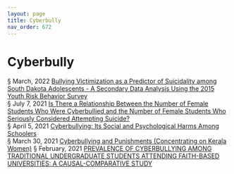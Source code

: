 ```yaml
---
layout: page
title: Cyberbully 
nav_order: 672 
---
```


# Cyberbully
§ March, 2022 [Bullying Victimization as a Predictor of Suicidality among South Dakota Adolescents - A Secondary Data Analysis Using the 2015 Youth Risk Behavior Survey](https://archive-b-v2.bsafes.com/docs/B/Bullying-Victimization-as-a-Predictor-of-Suicidality-among-South-Dakota-Adolescents-A-Secondary-Data-Analysis-Using-the-2015-Youth-Risk-Behavior-Survey/)  
§ July 7, 2021 [Is There a Relationship Between the Number of Female Students Who Were Cyberbullied and the Number of Female Students Who Seriously Considered Attempting Suicide?](https://archive-i.bsafes.com/docs/I/Is-There-a-Relationship-Between-the-Number-of-Female-Students-Who-Were-Cyberbullied-and-the-Number-of-Female-Students-Who-Seriously-Considered-Attempting-Suicide/#is-there-a-relationship-between-the-number-of-female-students-who-were-cyberbullied-and-the-number-of-female-students-who-seriously-considered-attempting-suicide)  
§ April 5, 2021 [Cyberbullying: Its Social and Psychological Harms Among Schoolers](https://archive-c.bsafes.com/docs/C/cyberbullying-its-social-and-psychological-harms-among-schoolers/)  
§ March 30, 2021 [Cyberbullying and Punishments (Concentrating on Kerala Women)](https://archive-c.bsafes.com/docs/C/Cyberbullying-and-Punishments-Concentrating-on-Kerala-Women/) 
§ February, 2021 [PREVALENCE OF CYBERBULLYING AMONG TRADITIONAL UNDERGRADUATE STUDENTS ATTENDING FAITH-BASED UNIVERSITIES: A CAUSAL-COMPARATIVE STUDY](https://archive-p.bsafes.com/docs/P/prevalence-of-cyberbullying-among-traditional-undergraduate-students-attending-faith-based-universities-a-causal-comparative-study/)  
